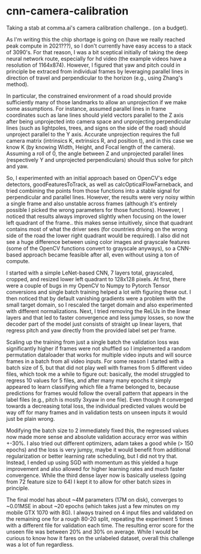 # cnn-camera-calibration
Taking a stab at comma.ai's camera calibration challenge.. (on a budget).

As I'm writing this the chip shortage is going on (have we really
reached peak compute in 2021???), so I don't currently have easy access
to a stack of 3090's. For that reason, I was a bit sceptical initially
of taking the deep neural network route, especially for hd video (the
example videos have a resolution of 1164x874). However, I figured that
yaw and pitch could in principle be extraced from individual frames by
leveraging parallel lines in direction of travel and perpendicular to
the horizon (e.g., using Zhang's method).

In particular, the constrained environment of a road should provide
sufficiently many of those landmarks to allow an unprojection if we make
some assumptions. For instance, assumed parallel lines in frame coordinates
such as lane lines should yield vectors parallel to the Z axis after being
unprojected into camera space and unprojecting perpendicular lines (such as
lightpoles, trees, and signs on the side of the road) should unproject parallel
to the Y axis. Accurate unprojection  requires  the  full  camera
matrix (intrinsics K, extrinsics R, and position t), and in  this  case we
know K (by knowing Width, Height, and Focal length of the camera). Assuming
a roll of  0, the  angle between Z  and unprojected parallel lines (respectively
Y and unprojected perpendiculars) should thus solve for pitch and yaw.

So, I  experimented  with  an  initial approach  based  on  OpenCV's  edge
detectors, goodFeaturesToTrack, as well as calcOpticalFlowFarneback, and tried
combining the points from those functions into a stable signal for perpendicular
and parallel lines. However, the  results  were very noisy within a single frame
and also unstable across frames (although it's entirely possible I picked the
wrong parameters for those functions). However, I noticed that results always
improved slightly when focusing on the lower left quadrant of the frame.. this
makes sense intuitively, since that quadrant contains most of what the driver
sees (for countries driving on the wrong side of the road the lower right
quadrant would be required). I also did not see a huge difference between using
color images and grayscale features (some of the OpenCV functions convert to
grayscale anyways), so a CNN-based approach became feasible after all, even
without using a ton of compute.

I started with a simple LeNet-based CNN, 7 layers total, grayscaled,
cropped, and resized lower left quadrant to 128x128 pixels. At first,
there were a couple of bugs in my OpenCV to Numpy  to Pytorch Tensor
conversions and single batch training helped a lot with figuring these
out. I then noticed that by default vanishing gradients were a problem
with the small target domain, so I rescaled the target domain and also
experimented with different normalizations. Next, I tried removing the
ReLUs in the linear layers and  that  led to  faster  convergence and
less jumpy losses, so now  the decoder part of the model just consists
of straight up linear layers, that regress pitch and yaw directly from
the provided label set per frame.

Scaling up the training from just a single batch the validation loss
was significantly higher if frames were not shuffled so I implemented a
random permutation dataloader that works for multiple video inputs and
will source frames in a batch from all video inputs. For some reason I
started  with a batch  size of  5, but  that  did not  play  well with
frames from 5 different video files, which took me  a while to figure out:
basically, the model struggled to regress 10 values for 5 files, and after
many many epochs it simply appeared to learn classifying which file a
frame belonged to, because predictions for frames would follow the overall
pattern that appears in the label files (e.g., pitch is mostly 3xyaw in one
file). Even though it converged towards  a decreasing total loss, the
individual  predicted  values  would  be way  off for many frames and in
validation tests on unseen inputs  it would just be plain wrong.

Modifying the  batch size to  2 immediately fixed this,  the regressed
values now made more sense  and absolute validation accuracy error was
within +-30%. I also tried out different optimizers, adam takes a good
while  (> 150  epochs) and  the  loss is  very jumpy,  maybe it  would
benefit  from  additional  regularization   or  better  learning  rate
scheduling, but I did not try that. Instead, I ended up using SGD with
momentum  as this  yielded a  huge  improvement and  also allowed  for
higher learning  rates and  much faster  convergence. While  the third
dense layer  now is basically useless  (going from 72 feature  size to
64) I kept it to allow for other batch sizes in principle.

The final model  has about ~4M parameters  (17M on disk), converges to
~0.01MSE  in  about ~20 epochs  (which takes just a few  minutes on my
mobile GTX 1070 with 8G).  I always trained on 4 input files and validated on
the  remaining one for a rough 80-20 split,  repeating the experiment
5 times with a different file for validation each time.  The resulting
error score for the unseen file was between 20% and 30% on average.
While I would be  curious to know how it fares on the unlabeled dataset,
overall this challenge was a lot of fun regardless.
